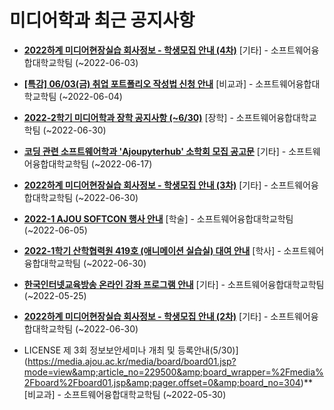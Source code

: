 # 미디어학과 최근 공지사항

* **[2022하계 미디어현장실습 회사정보 - 학생모집 안내 (4차)](https://media.ajou.ac.kr/media/board/board01.jsp?mode=view&amp;article_no=229756&amp;board_wrapper=%2Fmedia%2Fboard%2Fboard01.jsp&amp;pager.offset=0&amp;board_no=304)**
 [기타] - 소프트웨어융합대학교학팀 (~2022-06-03)

* **[[특강] 06/03(금) 취업 포트폴리오 작성법 신청 안내](https://media.ajou.ac.kr/media/board/board01.jsp?mode=view&amp;article_no=229745&amp;board_wrapper=%2Fmedia%2Fboard%2Fboard01.jsp&amp;pager.offset=0&amp;board_no=304)**
 [비교과] - 소프트웨어융합대학교학팀 (~2022-06-04)

* **[2022-2학기 미디어학과 장학 공지사항 (~6/30)](https://media.ajou.ac.kr/media/board/board01.jsp?mode=view&amp;article_no=229744&amp;board_wrapper=%2Fmedia%2Fboard%2Fboard01.jsp&amp;pager.offset=0&amp;board_no=304)**
 [장학] - 소프트웨어융합대학교학팀 (~2022-06-30)

* **[코딩 관련 소프트웨어학과 &#x27;Ajoupyterhub&#x27; 소학회 모집 공고문](https://media.ajou.ac.kr/media/board/board01.jsp?mode=view&amp;article_no=229730&amp;board_wrapper=%2Fmedia%2Fboard%2Fboard01.jsp&amp;pager.offset=0&amp;board_no=304)**
 [기타] - 소프트웨어융합대학교학팀 (~2022-06-17)

* **[2022하계 미디어현장실습 회사정보 - 학생모집 안내 (3차)](https://media.ajou.ac.kr/media/board/board01.jsp?mode=view&amp;article_no=229669&amp;board_wrapper=%2Fmedia%2Fboard%2Fboard01.jsp&amp;pager.offset=0&amp;board_no=304)**
 [기타] - 소프트웨어융합대학교학팀 (~2022-06-30)

* **[2022-1 AJOU SOFTCON 행사 안내](https://media.ajou.ac.kr/media/board/board01.jsp?mode=view&amp;article_no=229618&amp;board_wrapper=%2Fmedia%2Fboard%2Fboard01.jsp&amp;pager.offset=0&amp;board_no=304)**
 [학술] - 소프트웨어융합대학교학팀 (~2022-06-05)

* **[2022-1학기 산학협력원 419호 (애니메이션 실습실) 대여 안내](https://media.ajou.ac.kr/media/board/board01.jsp?mode=view&amp;article_no=229611&amp;board_wrapper=%2Fmedia%2Fboard%2Fboard01.jsp&amp;pager.offset=0&amp;board_no=304)**
 [학사] - 소프트웨어융합대학교학팀 (~2022-06-30)

* **[한국인터넷교육방송 온라인 강좌 프로그램 안내](https://media.ajou.ac.kr/media/board/board01.jsp?mode=view&amp;article_no=229610&amp;board_wrapper=%2Fmedia%2Fboard%2Fboard01.jsp&amp;pager.offset=0&amp;board_no=304)**
 [기타] - 소프트웨어융합대학교학팀 (~2022-05-25)

* **[2022하계 미디어현장실습 회사정보 - 학생모집 안내 (2차)](https://media.ajou.ac.kr/media/board/board01.jsp?mode=view&amp;article_no=229566&amp;board_wrapper=%2Fmedia%2Fboard%2Fboard01.jsp&amp;pager.offset=0&amp;board_no=304)**
 [기타] - 소프트웨어융합대학교학팀 (~2022-06-30)

* LICENSE 제 3회 정보보안세미나 개최 및 등록안내(5/30)](https://media.ajou.ac.kr/media/board/board01.jsp?mode=view&amp;article_no=229500&amp;board_wrapper=%2Fmedia%2Fboard%2Fboard01.jsp&amp;pager.offset=0&amp;board_no=304)**
 [비교과] - 소프트웨어융합대학교학팀 (~2022-05-30)
